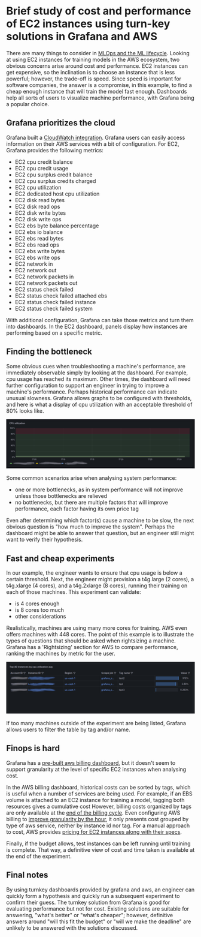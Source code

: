 # Brief study of cost and performance of EC2 instances using turn-key solutions in Grafana and AWS

There are many things to consider in [MLOps and the ML lifecycle](https://aws.amazon.com/what-is/mlops/). Looking at using EC2 instances for training models in the AWS ecosystem, two obvious concerns arise around cost and performance. EC2 instances can get expensive, so the inclination is to choose an instance that is less powerful; however, the trade-off is speed. Since speed is important for software companies, the answer is a compromise, in this example, to find a cheap enough instance that will train the model fast enough. Dashboards help all sorts of users to visualize machine performance, with Grafana being a popular choice.

## Grafana prioritizes the cloud

Grafana built a [CloudWatch integration](https://grafana.com/blog/2021/11/17/2021/11/17/grafana-aws-cloudwatch-integration/). Grafana users can easily access information on their AWS services
with a bit of configuration. For EC2, Grafana provides the following metrics:
- EC2 cpu credit balance
- EC2 cpu credit usage
- EC2 cpu surplus credit balance
- EC2 cpu surplus credits charged
- EC2 cpu utilization
- EC2 dedicated host cpu utilization
- EC2 disk read bytes
- EC2 disk read ops
- EC2 disk write bytes
- EC2 disk write ops
- EC2 ebs byte balance percentage
- EC2 ebs io balance
- EC2 ebs read bytes
- EC2 ebs read ops
- EC2 ebs write bytes
- EC2 ebs write ops
- EC2 network in
- EC2 network out
- EC2 network packets in
- EC2 network packets out
- EC2 status check failed
- EC2 status check failed attached ebs
- EC2 status check failed instance
- EC2 status check failed system

With additional configuration, Grafana can take those metrics and turn them into dashboards. In the EC2 dashboard, panels display how instances are performing based on a specific metric.

## Finding the bottleneck

Some obvious cues when troubleshooting a machine's performance, are immediately observable simply by looking at the dashboard. For example, cpu usage has reached its maximum. Other times, the dashboard will need further configuration to support an engineer in trying to improve a machine's performance. Perhaps historical performance can indicate unusual slowness. Grafana allows graphs to be configured with thresholds, and here is what a display of cpu utilization with an acceptable threshold of 80% looks like.

![cpu utilization](threshold.png)

Some common scenarios arise when analysing system performance:
- one or more bottlenecks, as in system performance will not improve unless those bottlenecks are relieved
- no bottlenecks, but there are multiple factors that will improve performance, each factor having its own price tag

Even after determining which factor(s) cause a machine to be slow, the next obvious question is "how much to improve the system". Perhaps the dashboard might be able to answer that question, but an engineer still might want to verify their hypothesis.

## Fast and cheap experiments

In our example, the engineer wants to ensure that cpu usage is below a certain threshold. Next, the engineer might provision a t4g.large (2 cores), a t4g.xlarge (4 cores), and a t4g.2xlarge (8 cores), running their training on each of those machines. This experiment can validate:
- is 4 cores enough
- is 8 cores too much
- other considerations

Realistically, machines are using many more cores for training. AWS even offers machines with 448 cores. The point of this example is to illustrate the types of questions that should be asked when rightsizing a machine. Grafana has a 'Rightsizing' section for AWS to compare performance, ranking the machines by metric for the user.

![rightsize](rightsize.png)

If too many machines outside of the experiment are being listed, Grafana allows users to filter the table by tag and/or name.

## Finops is hard

Grafana has a [pre-built aws billing dashboard](https://grafana.com/docs/grafana-cloud/monitor-infrastructure/monitor-cloud-provider/aws/cloudwatch-metrics/metric-dashboards/aws-billing-dashboard/), but it doesn't seem to support granularity at the level of specific EC2 instances when analysing cost.

In the AWS billing dashboard, historical costs can be sorted by tags, which is useful when a number of services are being used. For example, if an EBS volume is attached to an EC2 instance for training a model, tagging both resources gives a cumulative cost However, billing costs organized by tags are only available at the [end of the billing cycle](https://docs.aws.amazon.com/awsaccountbilling/latest/aboutv2/cost-alloc-tags.html). Even configuring AWS billing to [improve granularity by the hour](https://docs.aws.amazon.com/cost-management/latest/userguide/ce-granular-data.html), it only presents cost grouped by type of aws service, neither by instance id nor tag. For a manual approach to cost, AWS provides [pricing for EC2 instances along with their specs](https://aws.amazon.com/EC2/pricing/on-demand/).

Finally, if the budget allows, test instances can be left running until training is complete. That way, a definitive view of cost and time taken is available at the end of the experiment.

## Final notes

By using turnkey dashboards provided by grafana and aws, an engineer can quickly form a hypothesis and quickly run a subsequent experiment to confirm their guess. The turnkey solution from Grafana is good for evaluating performance but not for cost. Existing solutions are suitable for answering, "what's better" or "what's cheaper"; however, definitive answers around "will this fit the budget" or "will we make the deadline" are unlikely to be answered with the solutions discussed.
